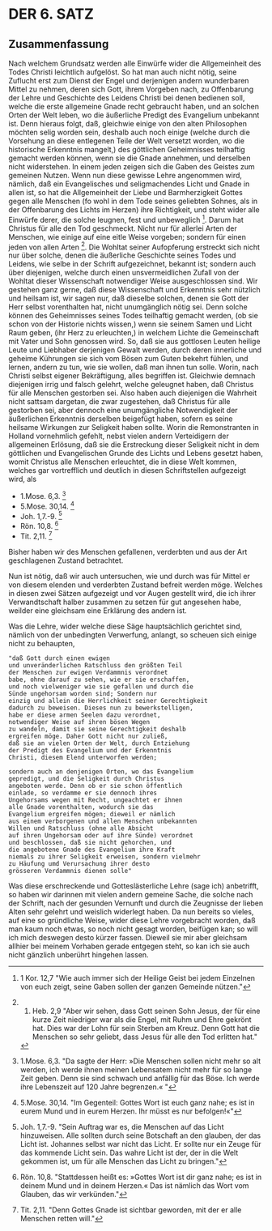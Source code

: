 <!-- Seite 163 -->

DER 6. SATZ
===========

Zusammenfassung
---------------

Nach welchem Grundsatz werden alle Einwürfe
wider die Allgemeinheit des Todes Christi leichtlich
aufgelöst. So hat man auch nicht nötig,
seine Zuflucht erst zum Dienst der Engel und derjenigen
andern wunderbaren Mittel zu nehmen, deren
sich Gott, ihrem Vorgeben nach, zu Offenbarung
der Lehre und Geschichte des Leidens Christi
bei denen bedienen soll, welche die erste allgemeine<!-- seite 31 -->
Gnade recht gebraucht haben, und an solchen Orten
der Welt leben, wo die äußerliche Predigt des
Evangelium unbekannt ist. Denn hieraus folgt, daß,
gleichwie einige von den alten Philosophen möchten
selig worden sein, deshalb auch noch einige (welche
durch die Vorsehung an diese entlegenen Teile
der Welt versetzt worden, wo die historische Erkenntnis
mangelt,) des göttlichen Geheimnisses
teilhaftig gemacht werden können, wenn sie die
Gnade annehmen, und derselben nicht widerstehen.
In einem jeden zeigen sich die Gaben des
Geistes zum gemeinen Nutzen. Wenn nun diese
gewisse Lehre angenommen wird, nämlich, daß ein
Evangelisches und seligmachendes Licht und Gnade
in allen ist, so hat die Allgemeinheit der Liebe und
Barmherzigkeit Gottes gegen alle Menschen (fo
wohl in dem Tode seines geliebten Sohnes, als
in der Offenbarung des  Lichts im Herzen) ihre
Richtigkeit, und  steht wider alle Einwürfe derer,
die solche leugnen, fest und unbeweglich [^a_pre_06-satz_01]. Darum
hat Christus für alle den Tod geschmeckt. Nicht
nur für allerlei Arten der Menschen, wie einige auf
eine eitle Weise vorgeben; sondern für einen jeden
von allen Arten [^a_pre_06-satz_02]. Die Wohltat seiner
Aufopferung erstreckt sich nicht nur über solche, denen
die äußerliche Geschichte seines Todes und Leidens,
wie selbe in der Schrift aufgezeichnet, bekannt ist;
sondern auch über diejenigen, welche durch einen unsvermeidlichen
Zufall von der Wohltat dieser Wissenschaft
notwendiger Weise ausgeschlossen sind.
Wir gestehen ganz gerne, daß diese Wissenschaft
und Erkenntnis sehr nützlich und heilsam ist, wir
sagen nur, daß dieselbe solchen, denen sie Gott der
Herr selbst vorenthalten hat, nicht unumgänglich
nötig sei. Denn solche können des Geheimnisses
seines Todes teilhaftig gemacht werden, (ob sie<!-- seite 32 -->
schon von der Historie nichts wissen,) wenn sie seinem
Samen und Licht Raum geben, (ihr Herz zu erleuchten,)
in welchem Lichte die Gemeinschaft mit
Vater und Sohn genossen wird. So, daß sie aus
gottlosen Leuten heilige Leute und Liebhaber derjenigen
Gewalt werden, durch deren innerliche und
geheime Kührungen sie sich vom Bösen zum Guten
bekehrt fühlen, und lernen, andern zu tun,
wie sie wollen, daß man ihnen tun solle. Worin,
nach Christi selbst eigener Bekräftigung,
alles begriffen ist. Gleichwie demnach diejenigen
irrig und falsch gelehrt, welche geleugnet haben,
daß Christus für alle Menschen gestorben sei. Also
haben auch diejenigen die Wahrheit nicht sattsam
dargetan, die zwar zugestehen, daß Christus
für alle gestorben sei, aber dennoch eine unumgängliche
Notwendigkeit der äußerlichen Erkenntnis
derselben beigefügt haben, sofern es seine
heilsame Wirkungen zur Seligkeit haben sollte.
Worin die Remonstranten in Holland
vornehmlich gefehlt, nebst vielen andern Verteidigern
der allgemeinen Erlösung, daß sie die Erstreckung
dieser Seligkeit nicht in dem göttlichen
und Evangelischen Grunde des Lichts und Lebens
gesetzt haben, womit Christus alle Menschen erleuchtet,
die in diese Welt kommen, welches
gar vortrefflich und deutlich in diesen Schriftstellen
aufgezeigt wird, als

- 1.Mose. 6,3. [^a_pre_06-satz_03]
- 5.Mose. 30,14. [^a_pre_06-satz_04]
- Joh. 1,7.-9. [^a_pre_06-satz_05]
- Rön. 10,8. [^a_pre_06-satz_06]
- Tit. 2,11. [^a_pre_06-satz_07]

<!-- TODO: Ab hier muss noch korrigiert werden -->

Bisher haben wir des Menschen gefallenen, verderbten
und aus der Art geschlagenen Zustand betrachtet.

Nun ist nötig, daß wir auch untersuchen, wie
und durch was für Mittel er von diesem elenden
und verderbten Zustand  befreit werden möge.
Welches in diesen zwei Sätzen aufgezeigt und vor
Augen gestellt wird, die ich ihrer Verwandtschaft
halber zusammen zu setzen für gut angesehen habe,
weilder eine gleichsam eine Erklärung des andern ist.

Was die Lehre, wider welche diese Säge hauptsächlich
gerichtet sind, nämlich von der unbedingten
Verwerfung, anlangt, so scheuen sich einige
nicht zu behaupten,

    "daß Gott durch einen ewigen
    und unveränderlichen Ratschluss den größten Teil
    der Menschen zur ewigen Verdammnis verordnet
    babe, ohne darauf zu sehen, wie er sie erschaffen,
    und noch vielweniger wie sie gefallen und durch die
    Sünde ungehorsam worden sind; Sondern nur
    einzig und allein die Herrlichkeit seiner Gerechtigkeit
    dadurch zu beweisen. Dieses nun zu bewerkstelligen,
    habe er diese armen Seelen dazu verordnet,
    notwendiger Weise auf ihren bösen Wegen
    zu wandeln, damit sie seine Gerechtigkeit deshalb
    ergreifen möge. Daher Gott nicht nur zuließ,
    daß sie an vielen Orten der Welt, durch Entziehung
    der Predigt des Evangelium und der Erkenntnis
    Christi, diesem Elend unterworfen werden;
<!-- Seite 166 -->
    sondern auch an denjenigen Orten, wo das Evangelium
    gepredigt, und die Seligkeit durch Christus
    angeboten werde. Denn ob er sie schon öffentlich
    einlade, so verdamme er sie dennoch ihres
    Ungehorsams wegen mit Recht, ungeachtet er ihnen
    alle Gnade vorenthalten, wodurch sie das
    Evangelium ergreifen mögen; dieweil er nämlich
    aus einem verborgenen und allen Menschen unbekannten
    Willen und Ratschluss (ohne alle Absicht
    auf ihren Ungehorsam oder auf ihre Sünde) verordnet
    und beschlossen, daß sie nicht gehorchen, und
    die angebotene Gnade des Evangelium ihre Kraft
    niemals zu ihrer Seligkeit erweisen, sondern vielmehr
    zu Häufung umd Verursachung ihrer desto
    grösseren Verdammnis dienen solle"

Was diese erschreckende und Gotteslästerliche
Lehre (sage ich) anbetrifft, so haben wir darinnen
mit vielen andern gemeine Sache, die solche nach
der Schrift, nach der gesunden Vernunft und durch
die Zeugnisse der lieben Alten sehr gelehrt und weislich
widerlegt haben. Da nun bereits so vieles,
auf eine so gründliche Weise, wider diese Lehre vorgebracht
worden, daß man kaum noch etwas, so noch
nicht gesagt worden, beifügen kan; so will ich mich
deswegen desto kürzer fassen. Dieweil sie mir aber
gleichsam allhier bei meinem Vorhaben gerade entgegen
steht, so kan ich sie auch nicht gänzlich unberührt
hingehen lassen.


<!-- Fußnoten -->

[^a_pre_06-satz_01]: 1 Kor. 12,7 "Wie auch immer sich der Heilige Geist bei jedem Einzelnen von euch zeigt, seine Gaben sollen der ganzen Gemeinde nützen."

[^a_pre_06-satz_02]: 1. Heb. 2,9 "Aber wir sehen, dass Gott seinen Sohn Jesus, der für eine kurze Zeit niedriger war als die Engel, mit Ruhm und Ehre gekrönt hat. Dies war der Lohn für sein Sterben am Kreuz. Denn Gott hat die Menschen so sehr geliebt, dass Jesus für alle den Tod erlitten hat."

[^a_pre_06-satz_03]: 1.Mose. 6,3. "Da sagte der Herr: »Die Menschen sollen nicht mehr so alt werden, ich werde ihnen meinen Lebensatem nicht mehr für so lange Zeit geben. Denn sie sind schwach und anfällig für das Böse. Ich werde ihre Lebenszeit auf 120 Jahre begrenzen.« "
[^a_pre_06-satz_04]: 5.Mose. 30,14.  "Im Gegenteil: Gottes Wort ist euch ganz nahe; es ist in eurem Mund und in eurem Herzen. Ihr müsst es nur befolgen!«"
[^a_pre_06-satz_05]: Joh. 1,7.-9. "Sein Auftrag war es, die Menschen auf das Licht hinzuweisen. Alle sollten durch seine Botschaft an den glauben, der das Licht ist. Johannes selbst war nicht das Licht. Er sollte nur ein Zeuge für das kommende Licht sein. Das wahre Licht ist der, der in die Welt gekommen ist, um für alle Menschen das Licht zu bringen."
[^a_pre_06-satz_06]: Rön. 10,8. "Stattdessen heißt es: »Gottes Wort ist dir ganz nahe; es ist in deinem Mund und in deinem Herzen.« Das ist nämlich das Wort vom Glauben, das wir verkünden."
[^a_pre_06-satz_07]: Tit. 2,11. "Denn Gottes Gnade ist sichtbar geworden, mit der er alle Menschen retten will."
